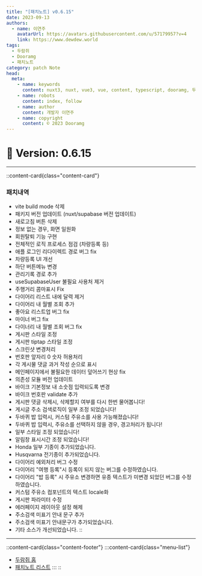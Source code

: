 ```yaml
---
title: "[패치노트] v0.6.15"
date: 2023-09-13
authors:
  - name: 이연주
    avatarUrl: https://avatars.githubusercontent.com/u/57179957?v=4
    link: https://www.dewdew.world
tags:
  - 두람쥐
  - Dooramg
  - 패치노트
category: patch Note
head:
  meta:
    - name: keywords
      content: nuxt3, nuxt, vue3, vue, content, typescript, dooramg, 두람쥐, 패치노트, patchnote
    - name: robots
      content: index, follow
    - name: author
      content: 개발자 이연주
    - name: copyright
      content: © 2023 Dooramg
---
```


# 🌱 **Version: 0.6.15**

---

::content-card{class="content-card"}
### 패치내역

- vite build mode 삭제
- 패키지 버전 업데이트 (nuxt/supabase 버전 업데이트)
- 새로고침 버튼 삭제
- 정보 없는 경우, 화면 일원화
- 회원탈퇴 기능 구현
- 전체적인 로직 프로세스 점검 (차량등록 등)
- 애플 로그인 리다이렉트 경로 버그 fix
- 차량등록 UI 개선
- 하단 버튼메뉴 변경
- 관리기록 경로 추가
- useSupabaseUser 불필요 사용처 제거
- 주행거리 콤마표시 Fix
- 다이어리 리스트 내에 달력 제거
- 다이어리 내 월별 조회 추가
- 좋아요 리스트업 버그 fix
- 마이너 버그 fix
- 다이너리 내 월별 조회 버그 fix
- 게시판 스타일 조정
- 게시판 tiptap 스타일 조정
- 스크린샷 변경처리
- 번호판 앞자리 0 숫자 허용처리
- 각 게시물 댓글 과거 작성 순으로 표시
- 메인페이지에서 불필요한 데이터 덮어쓰기 현상 fix
- 의존성 모듈 버전 업데이트
- 바이크 기본정보 내 소숫점 입력되도록 변경
- 바이크 번호판 validate 추가
- 게시판 댓글 삭제시, 삭제할지 여부를 다시 한번 물어봅니다!
- 게시글 주소 검색로직이 일부 조정 되었습니다!
- 두바퀴 밥 입력시, 커스텀 주유소를 사용 가능해졌습니다!
- 두바퀴 밥 입력시, 주유소를 선택하지 않을 경우, 경고처리가 됩니다!
- 일부 스타일 조정 되었습니다!
- 알림창 표시시간 조정 되었습니다!
- Honda 일부 기종이 추가되었습니다.
- Husqvarna 전기종이 추가되었습니다.
- 다이어리 예외처리 버그 수정
- 다이어리 "여행 등록"시 등록이 되지 않는 버그를 수정하였습니다.
- 다이어리 "밥 등록" 시 주유소 변경하면 유종 텍스트가 미변경 되었던 버그를 수정하였습니다.
- 커스텀 주유소 컴포넌트의 텍스트 locale화
- 게시판 파라미터 수정
- 에러페이지 레이아웃 설정 해제
- 주소검색 미표기 안내 문구 추가
- 주소검색 미표기 안내문구가 추가되었습니다.
- 기타 소스가 개선되었습니다.
::


---


::content-card{class="content-footer"}
  :::content-card{class="menu-list"}
  - [두람쥐 홈](/)
  - [패치노트 리스트](/patch)
  :::
::